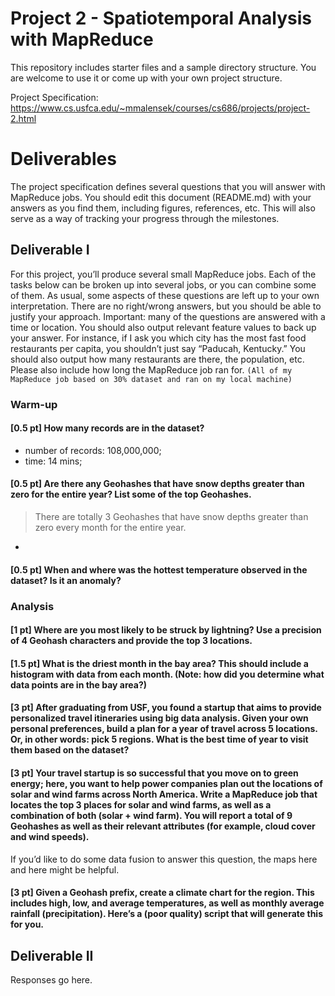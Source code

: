 # Project 2 - Spatiotemporal Analysis with MapReduce

This repository includes starter files and a sample directory structure. You are welcome to use it or come up with your own project structure.

Project Specification: https://www.cs.usfca.edu/~mmalensek/courses/cs686/projects/project-2.html

# Deliverables

The project specification defines several questions that you will answer with MapReduce jobs. You should edit this document (README.md) with your answers as you find them, including figures, references, etc. This will also serve as a way of tracking your progress through the milestones.

## Deliverable I

For this project, you’ll produce several small MapReduce jobs. Each of the tasks below can be broken up into several jobs, or you can combine some of them. As usual, some aspects of these questions are left up to your own interpretation. There are no right/wrong answers, but you should be able to justify your approach.
Important: many of the questions are answered with a time or location. You should also output relevant feature values to back up your answer. For instance, if I ask you which city has the most fast food restaurants per capita, you shouldn’t just say “Paducah, Kentucky.” You should also output how many restaurants are there, the population, etc. Please also include how long the MapReduce job ran for.
`(All of my MapReduce job based on 30% dataset and ran on my local machine)`<br>
### Warm-up

#### [0.5 pt] How many records are in the dataset?<br>
* number of records: 108,000,000;<br>
* time: 14 mins;<br>

#### [0.5 pt] Are there any Geohashes that have snow depths greater than zero for the entire year? List some of the top Geohashes.<br>
>There are totally 3 Geohashes that have snow depths greater than zero every month for the entire year.
* 
#### [0.5 pt] When and where was the hottest temperature observed in the dataset? Is it an anomaly?<br>

### Analysis
#### [1 pt] Where are you most likely to be struck by lightning? Use a precision of 4 Geohash characters and provide the top 3 locations.<br>
#### [1.5 pt] What is the driest month in the bay area? This should include a histogram with data from each month. (Note: how did you determine what data points are in the bay area?)<br>
#### [3 pt] After graduating from USF, you found a startup that aims to provide personalized travel itineraries using big data analysis. Given your own personal preferences, build a plan for a year of travel across 5 locations. Or, in other words: pick 5 regions. What is the best time of year to visit them based on the dataset?<br>
#### [3 pt] Your travel startup is so successful that you move on to green energy; here, you want to help power companies plan out the locations of solar and wind farms across North America. Write a MapReduce job that locates the top 3 places for solar and wind farms, as well as a combination of both (solar + wind farm). You will report a total of 9 Geohashes as well as their relevant attributes (for example, cloud cover and wind speeds).<br>
If you’d like to do some data fusion to answer this question, the maps here and here might be helpful.
#### [3 pt] Given a Geohash prefix, create a climate chart for the region. This includes high, low, and average temperatures, as well as monthly average rainfall (precipitation). Here’s a (poor quality) script that will generate this for you.<br>

## Deliverable II

Responses go here.
